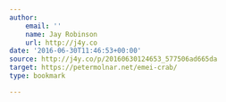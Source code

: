```yaml
---
author:
    email: ''
    name: Jay Robinson
    url: http://j4y.co
date: '2016-06-30T11:46:53+00:00'
source: http://j4y.co/p/20160630124653_577506ad665da
target: https://petermolnar.net/emei-crab/
type: bookmark

---
```


